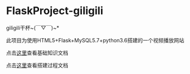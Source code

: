 # FlaskProject-giligili

giligili干杯~(￣▽￣)~*

此项目为使用HTML5+Flask+MySQL5.7+python3.6搭建的一个视频播放网站

点击[这里](base.md)查看基础知识文档


点击[这里](build.md)查看搭建过程文档
